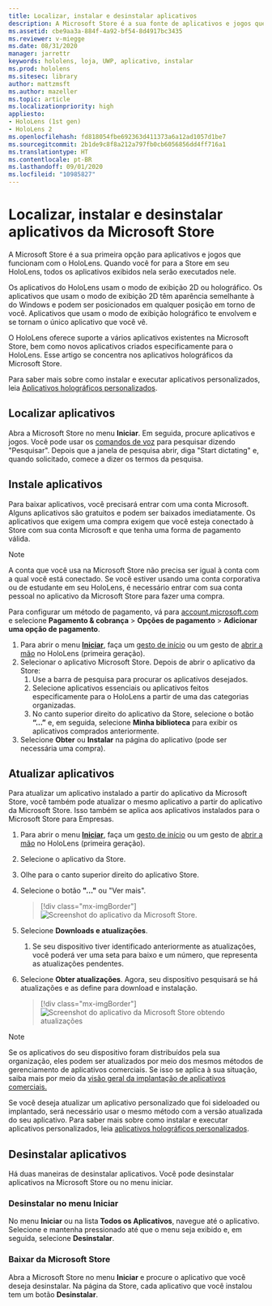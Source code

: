 ```yaml
---
title: Localizar, instalar e desinstalar aplicativos
description: A Microsoft Store é a sua fonte de aplicativos e jogos que funcionam com o HoloLens.  Saiba mais sobre como localizar, instalar e desinstalar aplicativos para holografia.
ms.assetid: cbe9aa3a-884f-4a92-bf54-8d4917bc3435
ms.reviewer: v-miegge
ms.date: 08/31/2020
manager: jarrettr
keywords: hololens, loja, UWP, aplicativo, instalar
ms.prod: hololens
ms.sitesec: library
author: mattzmsft
ms.author: mazeller
ms.topic: article
ms.localizationpriority: high
appliesto:
- HoloLens (1st gen)
- HoloLens 2
ms.openlocfilehash: fd818054fbe692363d411373a6a12ad1057d1be7
ms.sourcegitcommit: 2b1de9c8f8a212a797fb0cb6056856dd4ff716a1
ms.translationtype: HT
ms.contentlocale: pt-BR
ms.lasthandoff: 09/01/2020
ms.locfileid: "10985827"
---
```

# Localizar, instalar e desinstalar aplicativos da Microsoft Store

A Microsoft Store é a sua primeira opção para aplicativos e jogos que funcionam com o HoloLens. Quando você for para a Store em seu HoloLens, todos os aplicativos exibidos nela serão executados nele.

Os aplicativos do HoloLens usam o modo de exibição 2D ou holográfico. Os aplicativos que usam o modo de exibição 2D têm aparência semelhante à do Windows e podem ser posicionados em qualquer posição em torno de você. Aplicativos que usam o modo de exibição holográfico te envolvem e se tornam o único aplicativo que você vê.

O HoloLens oferece suporte a vários aplicativos existentes na Microsoft Store, bem como novos aplicativos criados especificamente para o HoloLens.  Esse artigo se concentra nos aplicativos holográficos da Microsoft Store.

Para saber mais sobre como instalar e executar aplicativos personalizados, leia [Aplicativos holográficos personalizados](holographic-custom-apps.md).

## Localizar aplicativos

Abra a Microsoft Store no menu **Iniciar**. Em seguida, procure aplicativos e jogos. Você pode usar os [comandos de voz](hololens-cortana.md) para pesquisar dizendo "Pesquisar". Depois que a janela de pesquisa abrir, diga "Start dictating" e, quando solicitado, comece a dizer os termos da pesquisa.

## Instale aplicativos

Para baixar aplicativos, você precisará entrar com uma conta Microsoft. Alguns aplicativos são gratuitos e podem ser baixados imediatamente. Os aplicativos que exigem uma compra exigem que você esteja conectado à Store com sua conta Microsoft e que tenha uma forma de pagamento válida.
> [!NOTE]
> A conta que você usa na Microsoft Store não precisa ser igual à conta com a qual você está conectado. Se você estiver usando uma conta corporativa ou de estudante em seu HoloLens, é necessário entrar com sua conta pessoal no aplicativo da Microsoft Store para fazer uma compra.

Para configurar um método de pagamento, vá para [account.microsoft.com](https://account.microsoft.com/) e selecione **Pagamento & cobrança** > **Opções de pagamento** > **Adicionar uma opção de pagamento**.

1. Para abrir o menu [**Iniciar**](holographic-home.md), faça um [gesto de início](https://docs.microsoft.com/hololens/hololens2-basic-usage#start-gesture) ou um gesto de [abrir a mão](hololens1-basic-usage.md) no HoloLens (primeira geração).
1. Selecionar o aplicativo Microsoft Store. Depois de abrir o aplicativo da Store:
   1. Use a barra de pesquisa para procurar os aplicativos desejados. 
   1. Selecione aplicativos essenciais ou aplicativos feitos especificamente para o HoloLens a partir de uma das categorias organizadas.
   1. No canto superior direito do aplicativo da Store, selecione o botão **“...”** e, em seguida, selecione **Minha biblioteca** para exibir os aplicativos comprados anteriormente.
1. Selecione **Obter** ou **Instalar** na página do aplicativo (pode ser necessária uma compra).

## Atualizar aplicativos
Para atualizar um aplicativo instalado a partir do aplicativo da Microsoft Store, você também pode atualizar o mesmo aplicativo a partir do aplicativo da Microsoft Store. Isso também se aplica aos aplicativos instalados para o Microsoft Store para Empresas. 
1. Para abrir o menu [**Iniciar**](holographic-home.md), faça um [gesto de início](https://docs.microsoft.com/hololens/hololens2-basic-usage#start-gesture) ou um gesto de [abrir a mão](hololens1-basic-usage.md) no HoloLens (primeira geração).
1. Selecione o aplicativo da Store.
1. Olhe para o canto superior direito do aplicativo Store. 
1. Selecione o botão **"..."** ou "Ver mais".

   > [!div class="mx-imgBorder"]
   > ![Screenshot do aplicativo da Microsoft Store.](images/store-update-1.png)

1. Selecione **Downloads e atualizações**.
    1. Se seu dispositivo tiver identificado anteriormente as atualizações, você poderá ver uma seta para baixo e um número, que representa as atualizações pendentes.
1. Selecione **Obter atualizações**. Agora, seu dispositivo pesquisará se há atualizações e as define para download e instalação. 
 
   > [!div class="mx-imgBorder"]
   > ![Screenshot do aplicativo da Microsoft Store obtendo atualizações](images/store-update-2.png.jpg)

> [!NOTE]
> Se os aplicativos do seu dispositivo foram distribuídos pela sua organização, eles podem ser atualizados por meio dos mesmos métodos de gerenciamento de aplicativos comerciais. Se isso se aplica à sua situação, saiba mais por meio da [visão geral da implantação de aplicativos comerciais.](app-deploy-overview.md)
>
> Se você deseja atualizar um aplicativo personalizado que foi sideloaded ou implantado, será necessário usar o mesmo método com a versão atualizada do seu aplicativo. Para saber mais sobre como instalar e executar aplicativos personalizados, leia [aplicativos holográficos personalizados](holographic-custom-apps.md).

## Desinstalar aplicativos

Há duas maneiras de desinstalar aplicativos.  Você pode desinstalar aplicativos na Microsoft Store ou no menu iniciar.

### Desinstalar no menu Iniciar

No menu **Iniciar** ou na lista **Todos os Aplicativos**, navegue até o aplicativo. Selecione e mantenha pressionado até que o menu seja exibido e, em seguida, selecione **Desinstalar**.

### Baixar da Microsoft Store

Abra a Microsoft Store no menu **Iniciar** e procure o aplicativo que você deseja desinstalar.  Na página da Store, cada aplicativo que você instalou tem um botão **Desinstalar**.
